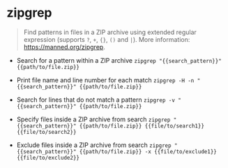 # zipgrep
> Find patterns in files in a ZIP archive using extended regular expression (supports `?`, `+`, `{}`, `()` and `|`).
> More information: <https://manned.org/zipgrep>.

- Search for a pattern within a ZIP archive
`zipgrep "{{search_pattern}}" {{path/to/file.zip}}`

- Print file name and line number for each match
`zipgrep -H -n "{{search_pattern}}" {{path/to/file.zip}}`

- Search for lines that do not match a pattern
`zipgrep -v "{{search_pattern}}" {{path/to/file.zip}}`

- Specify files inside a ZIP archive from search
`zipgrep "{{search_pattern}}" {{path/to/file.zip}} {{file/to/search1}} {{file/to/search2}}`

- Exclude files inside a ZIP archive from search
`zipgrep "{{search_pattern}}" {{path/to/file.zip}} -x {{file/to/exclude1}} {{file/to/exclude2}}`
